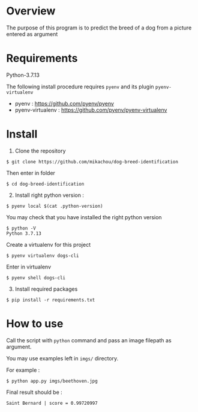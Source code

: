 # Overview

The purpose of this program is to predict the breed of a dog from a picture entered as argument

# Requirements

Python-3.7.13

The following install procedure requires `pyenv` and its plugin `pyenv-virtualenv`
* pyenv : https://github.com/pyenv/pyenv
* pyenv-virtualenv : https://github.com/pyenv/pyenv-virtualenv

# Install

1. Clone the repository

```
$ git clone https://github.com/mikachou/dog-breed-identification
```

Then enter in folder

```
$ cd dog-breed-identification
```

2. Install right python version :

```
$ pyenv local $(cat .python-version)
```

You may check that you have installed the right python version
```
$ python -V
Python 3.7.13
```

Create a virtualenv for this project

```
$ pyenv virtualenv dogs-cli
```

Enter in virtualenv

```
$ pyenv shell dogs-cli
```

3. Install required packages

```
$ pip install -r requirements.txt
```

# How to use

Call the script with `python` command and pass an image filepath as argument.

You may use examples left in `imgs/` directory.

For example :

```
$ python app.py imgs/beethoven.jpg
```

Final result should be :
```
Saint Bernard | score = 0.99720997
```